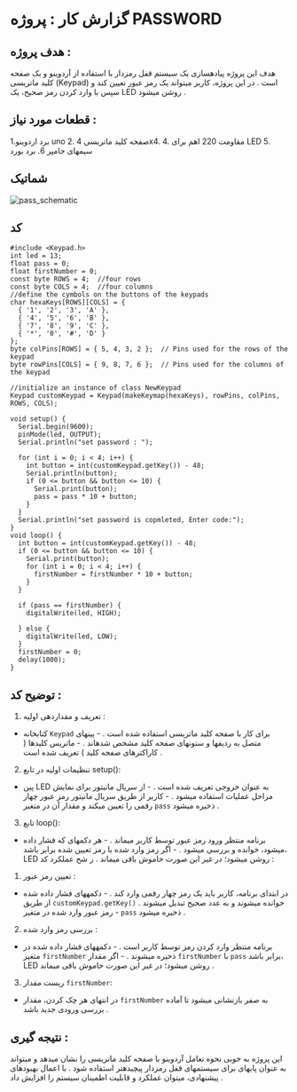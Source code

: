 # گزارش کار : پروژه PASSWORD

## هدف پروژه :
هدف این پروژه پیادهسازی یک سیستم قفل رمزدار با استفاده از آردوینو و یک صفحه کلید ماتریسی (Keypad) است . در این
پروژه، کاربر میتواند یک رمز عبور تعیین کند و سپس با وارد کردن رمز صحیح، یک LED روشن میشود .
## قطعات مورد نیاز :
1.برد اردوینو uno 
2. صفحه کلید ماتریسی 4x4. 
4. مقاومت 220 اهم برای LED
5. سیمهای جامپر
6. برد بورد

## شماتیک
![pass_schematic](https://github.com/user-attachments/assets/02c766d0-412d-4621-a9cf-fb1cf86dec0c)

## کد 
```
#include <Keypad.h>
int led = 13;
float pass = 0;
float firstNumber = 0;
const byte ROWS = 4;  //four rows
const byte COLS = 4;  //four columns
//define the cymbols on the buttons of the keypads
char hexaKeys[ROWS][COLS] = {
  { '1', '2', '3', 'A' },
  { '4', '5', '6', 'B' },
  { '7', '8', '9', 'C' },
  { '*', '0', '#', 'D' }
};
byte colPins[ROWS] = { 5, 4, 3, 2 };  // Pins used for the rows of the keypad
byte rowPins[COLS] = { 9, 8, 7, 6 };  // Pins used for the columns of the keypad

//initialize an instance of class NewKeypad
Keypad customKeypad = Keypad(makeKeymap(hexaKeys), rowPins, colPins, ROWS, COLS);

void setup() {
  Serial.begin(9600);
  pinMode(led, OUTPUT);
  Serial.println("set password : ");

  for (int i = 0; i < 4; i++) {
    int button = int(customKeypad.getKey()) - 48;
    Serial.println(button);
    if (0 <= button && button <= 10) {
      Serial.print(button);
      pass = pass * 10 + button;
    }
  }
  Serial.println("set password is copmleted, Enter code:");
}
void loop() {
  int button = int(customKeypad.getKey()) - 48;
  if (0 <= button && button <= 10) {
    Serial.print(button);
    for (int i = 0; i < 4; i++) {
      firstNumber = firstNumber * 10 + button;
    }
  }

  if (pass == firstNumber) {
    digitalWrite(led, HIGH);

  } else {
    digitalWrite(led, LOW);
  }
  firstNumber = 0;
  delay(1000);
}
```
## توضیح کد :
1. تعریف و مقداردهی اولیه :
- کتابخانه `Keypad` برای کار با صفحه کلید ماتریسی استفاده شده است . - پینهای متصل به ردیفها و ستونهای صفحه کلید مشخص شدهاند . - ماتریس کلیدها ( کاراکترهای صفحه کلید ) تعریف شده است .
2. تنظیمات اولیه در تابع setup():
- پین LED به عنوان خروجی تعریف شده است . - از سریال مانیتور برای نمایش مراحل عملیات استفاده میشود . - کاربر از طریق سریال مانیتور رمز عبور چهار رقمی را تعیین میکند و مقدار آن در متغیر `pass` ذخیره میشود .
3. تابع loop():
- برنامه منتظر ورود رمز عبور توسط کاربر میماند . - هر دکمهای که فشار داده میشود، خوانده و بررسی میشود . - اگر رمز وارد شده با رمز تعیین شده برابر باشد، LED روشن میشود؛ در غیر این صورت خاموش باقی میماند .
ر شح عملکرد کد :
1. تعیین رمز عبور :
- در ابتدای برنامه، کاربر باید یک رمز چهار رقمی وارد کند . - دکمههای فشار داده شده از طریق `customKeypad.getKey()` خوانده میشوند و به عدد صحیح تبدیل میشوند . - رمز عبور وارد شده در متغیر `pass` ذخیره میشود .
2. بررسی رمز وارد شده :
- برنامه منتظر وارد کردن رمز توسط کاربر است . - دکمههای فشار داده شده در متغیر `firstNumber` ذخیره میشوند . - اگر مقدار `firstNumber` با `pass` برابر باشد، LED روشن میشود؛ در غیر این صورت خاموش باقی میماند .
3. ریست مقدار `firstNumber`:
- در انتهای هر چک کردن، مقدار `firstNumber` به صفر بازنشانی میشود تا آماده بررسی ورودی جدید باشد .
## نتیجه گیری :
این پروژه به خوبی نحوه تعامل آردوینو با صفحه کلید ماتریسی را نشان میدهد و میتواند به عنوان پایهای برای سیستمهای
قفل رمزدار پیچیدهتر استفاده شود . با اعمال بهبودهای پیشنهادی، میتوان عملکرد و قابلیت اطمینان سیستم را افزایش داد .
